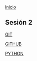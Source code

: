 <!-- No borrar o modificar -->
[Inicio](./index.md)

## Sesión 2


<!-- Su documentación aquí -->

[GIT](https://firebasestorage.googleapis.com/v0/b/loginfbauth-da146.appspot.com/o/Foto%2FGit%20(LAURAS).pdf?alt=media&token=d7fb1ed6-4520-4b2a-b3c4-49e2ba6f7b1e&_gl=1*qbvz6p*_ga*MTg4MzkzNDY1OS4xNjgxNzgxMjUy*_ga_CW55HF8NVT*MTY5NjU0OTEzNi4yNS4xLjE2OTY1NTQyNDYuNjAuMC4w)

[GITHUB](https://firebasestorage.googleapis.com/v0/b/loginfbauth-da146.appspot.com/o/Foto%2FGitHub(LAURAS).pdf?alt=media&token=0fd89c88-35ed-4e8a-b5d5-506e102b3549&_gl=1*szq4hp*_ga*MTg4MzkzNDY1OS4xNjgxNzgxMjUy*_ga_CW55HF8NVT*MTY5NjU0OTEzNi4yNS4xLjE2OTY1NTQyNzEuMzUuMC4w)

[PYTHON](https://firebasestorage.googleapis.com/v0/b/loginfbauth-da146.appspot.com/o/Foto%2FPython%20(LAURAS).pdf?alt=media&token=b0eebf20-cef1-4c9f-bbcc-bc6a180c3935&_gl=1*15lqbfe*_ga*MTg4MzkzNDY1OS4xNjgxNzgxMjUy*_ga_CW55HF8NVT*MTY5NjU0OTEzNi4yNS4xLjE2OTY1NTQyODkuMTcuMC4w)




